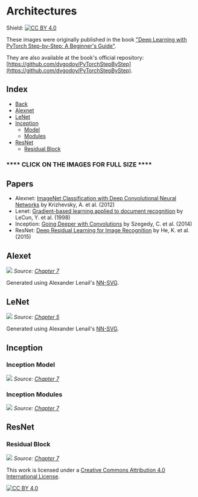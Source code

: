 # Architectures

Shield: [![CC BY 4.0][cc-by-shield]][cc-by]

These images were originally published in the book ["Deep Learning with PyTorch Step-by-Step: A Beginner's Guide"](https://leanpub.com/pytorch).

They are also available at the book's official repository: [https://github.com/dvgodoy/PyTorchStepByStep](https://github.com/dvgodoy/PyTorchStepByStep).

## Index

- [Back](https://github.com/dvgodoy/dl-visuals)
- [Alexnet](#alexnet)
- [LeNet](#lenet)
- [Inception](#inception)
    - [Model](#inception-model)
    - [Modules](#inception-modules)
- [ResNet](#resnet)
    - [Residual Block](#residual-block)

### **** CLICK ON THE IMAGES FOR FULL SIZE ****

## Papers

- Alexnet: [ImageNet Classification with Deep Convolutional Neural Networks](https://papers.nips.cc/paper/2012/hash/c399862d3b9d6b76c8436e924a68c45b-Abstract.html) by Krizhevsky, A. et al. (2012)
- Lenet: [Gradient-based learning applied to document recognition](https://bit.ly/3sJ7Nn7) by LeCun, Y. et al. (1998)
- Inception: [Going Deeper with Convolutions](https://arxiv.org/abs/1409.4842) by Szegedy, C. et al. (2014)
- ResNet: [Deep Residual Learning for Image Recognition](https://arxiv.org/abs/1512.03385) by He, K. et al. (2015)

## Alexet

[![](https://raw.githubusercontent.com/dvgodoy/dl-visuals/main/Architectures/alexnet.png)](https://raw.githubusercontent.com/dvgodoy/dl-visuals/main/Architectures/alexnet.png)
*Source: [Chapter 7](https://github.com/dvgodoy/PyTorchStepByStep/blob/master/Chapter07.ipynb)*

Generated using Alexander Lenail's [NN-SVG](http://alexlenail.me/NN-SVG/).

## LeNet

[![](https://raw.githubusercontent.com/dvgodoy/dl-visuals/main/Architectures/architecture_lenet.png)](https://raw.githubusercontent.com/dvgodoy/dl-visuals/main/Architectures/architecture_lenet.png)
*Source: [Chapter 5](https://github.com/dvgodoy/PyTorchStepByStep/blob/master/Chapter05.ipynb)*

Generated using Alexander Lenail's [NN-SVG](http://alexlenail.me/NN-SVG/).

## Inception

### Inception Model

[![](https://raw.githubusercontent.com/dvgodoy/dl-visuals/main/Architectures/inception_model.png)](https://raw.githubusercontent.com/dvgodoy/dl-visuals/main/Architectures/inception_model.png)
*Source: [Chapter 7](https://github.com/dvgodoy/PyTorchStepByStep/blob/master/Chapter07.ipynb)*

### Inception Modules

[![](https://raw.githubusercontent.com/dvgodoy/dl-visuals/main/Architectures/inception_modules.png)](https://raw.githubusercontent.com/dvgodoy/dl-visuals/main/Architectures/inception_modules.png)
*Source: [Chapter 7](https://github.com/dvgodoy/PyTorchStepByStep/blob/master/Chapter07.ipynb)*

## ResNet

### Residual Block

[![](https://raw.githubusercontent.com/dvgodoy/dl-visuals/main/Architectures/residual.png)](https://raw.githubusercontent.com/dvgodoy/dl-visuals/main/Architectures/residual.png)
*Source: [Chapter 7](https://github.com/dvgodoy/PyTorchStepByStep/blob/master/Chapter07.ipynb)*

This work is licensed under a
[Creative Commons Attribution 4.0 International License][cc-by].

[![CC BY 4.0][cc-by-image]][cc-by]

[cc-by]: http://creativecommons.org/licenses/by/4.0/
[cc-by-image]: https://i.creativecommons.org/l/by/4.0/88x31.png
[cc-by-shield]: https://img.shields.io/badge/License-CC%20BY%204.0-lightgrey.svg
